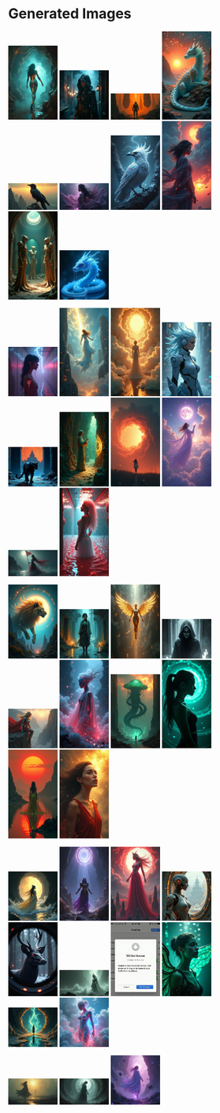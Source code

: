 # Generated Images



<img src="2025_08_03_01.png" width="100"/> <img src="2025_08_03_02.png" width="100"/> <img src="2025_08_03_03.png" width="100"/> <img src="2025_08_03_04.png" width="100"/> <img src="2025_08_03_05.png" width="100"/> <img src="2025_08_03_06.png" width="100"/> <img src="2025_08_03_07.png" width="100"/> <img src="2025_08_03_08.png" width="100"/> <img src="2025_08_03_09.png" width="100"/> <img src="2025_08_03_10.png" width="100"/>

<img src="2025_08_03_11.png" width="100"/> <img src="2025_08_03_12.png" width="100"/> <img src="2025_08_03_13.png" width="100"/> <img src="2025_08_03_14.png" width="100"/> <img src="2025_08_03_15.png" width="100"/> <img src="2025_08_03_16.png" width="100"/> <img src="2025_08_03_17.png" width="100"/> <img src="2025_08_03_18.png" width="100"/> <img src="2025_08_03_19.png" width="100"/> <img src="2025_08_03_20.png" width="100"/>

<img src="2025_08_03_21.png" width="100"/> <img src="2025_08_03_22.png" width="100"/> <img src="2025_08_03_23.png" width="100"/> <img src="2025_08_03_24.png" width="100"/> <img src="2025_08_03_25.png" width="100"/> <img src="2025_08_03_26.png" width="100"/> <img src="2025_08_03_27.png" width="100"/> <img src="2025_08_03_28.png" width="100"/> <img src="2025_08_03_29.png" width="100"/> <img src="2025_08_03_30.png" width="100"/>

<img src="2025_08_03_31.png" width="100"/> <img src="2025_08_03_32.png" width="100"/> <img src="2025_08_03_33.png" width="100"/> <img src="2025_08_03_34.png" width="100"/> <img src="2025_08_03_35.png" width="100"/> <img src="2025_08_03_36.png" width="100"/> <img src="2025_08_03_37.png" width="100"/> <img src="2025_08_03_38.png" width="100"/> <img src="2025_08_03_39.png" width="100"/> <img src="2025_08_03_40.png" width="100"/>

<img src="2025_08_03_41.png" width="100"/> <img src="2025_08_03_42.png" width="100"/> <img src="2025_08_03_43.png" width="100"/>